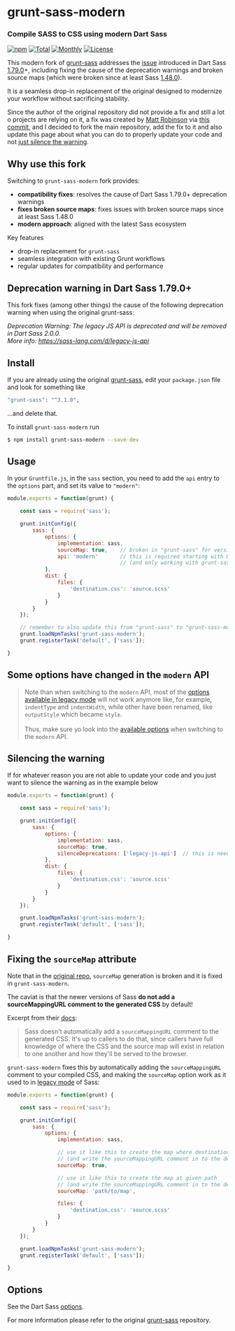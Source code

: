 # grunt-sass-modern

### Compile SASS to CSS using modern Dart Sass

[![npm](https://img.shields.io/npm/v/grunt-sass-modern.svg)](https://www.npmjs.com/package/grunt-sass-modern) [![Total](https://img.shields.io/npm/dt/grunt-sass-modern.svg)](https://www.npmjs.com/package/grunt-sass-modern) [![Monthly](https://img.shields.io/npm/dm/grunt-sass-modern.svg)](https://www.npmjs.com/package/grunt-sass-modern) [![License](https://img.shields.io/npm/l/grunt-sass-modern.svg)](https://github.com/stefangabos/grunt-sass-modern/blob/master/LICENSE.md)

This modern fork of [grunt-sass](https://github.com/sindresorhus/grunt-sass) addresses the [issue](https://github.com/sindresorhus/grunt-sass/issues/311) introduced in Dart Sass [1.79.0](https://github.com/sass/dart-sass/releases/tag/1.79.0)+, including fixing the cause of the deprecation warnings and broken source maps (which were broken since at least Sass [1.48.0](https://github.com/sass/dart-sass/releases/tag/1.48.0)).

It is a seamless drop-in replacement of the original designed to modernize your workflow without sacrificing stability.

Since the author of the original repository did not provide a fix and still a lot o projects are relying on it, a fix was created by [Matt Robinson](https://github.com/mattyrob) via [this commit](https://github.com/mattyrob/grunt-sass/commit/f6c3e356f70ce4a246bb5df250b0b7a1b7418ca9), and I decided to fork the main repository, add the fix to it and also update this page about what you can do to properly update your code and not [just silence the warning](https://sass-lang.com/documentation/breaking-changes/legacy-js-api/#silencing-warnings).


## Why use this fork

Switching to `grunt-sass-modern` fork provides:

- **compatibility fixes**: resolves the cause of Dart Sass 1.79.0+ deprecation warnings
- **fixes broken source maps**: fixes issues with broken source maps since at least Sass 1.48.0
- **modern approach**: aligned with the latest Sass ecosystem

Key features

- drop-in replacement for `grunt-sass`
- seamless integration with existing Grunt workflows
- regular updates for compatibility and performance

## Deprecation warning in Dart Sass 1.79.0+

This fork fixes (among other things) the cause of the following deprecation warning when using the original grunt-sass:

_Deprecation Warning: The legacy JS API is deprecated and will be removed in Dart Sass 2.0.0._<br>
_More info: https://sass-lang.com/d/legacy-js-api_

## Install

If you are already using the original [grunt-sass](https://github.com/sindresorhus/grunt-sass), edit your `package.json` file and look for something like

```bash
"grunt-sass": "^3.1.0",
```
...and delete that.

To install `grunt-sass-modern` run

```bash
$ npm install grunt-sass-modern --save-dev
```

## Usage

In your `Gruntfile.js`, in the `sass` section, you need to add the `api` entry to the `options` part, and set its value to `"modern"`:

```js
module.exports = function(grunt) {

    const sass = require('sass');

    grunt.initConfig({
        sass: {
            options: {
                implementation: sass,
                sourceMap: true,    // broken in "grunt-sass" for versions of SASS newer than 1.48.0
                api: 'modern'       // this is required starting with Dart-Sass 1.79.0
                                    // (and only working with grunt-sass-modern)
            },
            dist: {
                files: {
                    'destination.css': 'source.scss'
                }
            }
        }
    });

    // remember to also update this from "grunt-sass" to "grunt-sass-modern"!
    grunt.loadNpmTasks('grunt-sass-modern');
    grunt.registerTask('default', ['sass']);

}
```

## Some options have changed in the `modern` API

> Note than when switching to the `modern` API, most of the [options available in legacy mode](https://sass-lang.com/documentation/js-api/interfaces/legacysharedoptions/) will not work anymore like, for example, `indentType` and `indentWidth`, while other have been renamed, like `outputStyle` which became `style`.<br><br>
> Thus, make sure yo look into the [available options](https://sass-lang.com/documentation/js-api/interfaces/options/) when switching to the `modern` API.

## Silencing the warning

If for whatever reason you are not able to update your code and you just want to silence the warning as in the example below

```js
module.exports = function(grunt) {

    const sass = require('sass');

    grunt.initConfig({
        sass: {
            options: {
                implementation: sass,
                sourceMap: true,
                silenceDeprecations: ['legacy-js-api']	// this is needed in order to silence the deprecation warning
            },
            dist: {
                files: {
                    'destination.css': 'source.scss'
                }
            }
        }
    });

    grunt.loadNpmTasks('grunt-sass-modern');
    grunt.registerTask('default', ['sass']);

}
```

## Fixing the `sourceMap` attribute

Note that in the [original repo](https://github.com/sindresorhus/grunt-sass), `sourceMap` generation is broken and it is fixed in `grunt-sass-modern`.

The caviat is that the newer versions of Sass **do not add a sourceMappingURL comment to the generated CSS** by default!

Excerpt from their [docs](https://sass-lang.com/documentation/js-api/interfaces/options/#sourceMap):

> Sass doesn't automatically add a `sourceMappingURL` comment to the generated CSS. It's up to callers to do that, since callers have full knowledge of where the CSS and the source map will exist in relation to one another and how they'll be served to the browser.

`grunt-sass-modern` fixes this by automatically adding the `sourceMappingURL` comment to your compiled CSS, and making the `sourceMap` option work as it used to in [legacy mode](https://sass-lang.com/documentation/js-api/interfaces/legacysharedoptions/#sourceMap) of Sass:

```js
module.exports = function(grunt) {

    const sass = require('sass');

    grunt.initConfig({
        sass: {
            options: {
                implementation: sass,

                // use it like this to create the map where destination.css resides
                // (and write the sourceMappingURL comment in to the destination.css)
                sourceMap: true,

                // use it like this to create the map at given path
                // (and write the sourceMappingURL comment in to the destination.css)
                sourceMap: 'path/to/map',

                files: {
                    'destination.css': 'source.scss'
                }
            }
        }
    });

    grunt.loadNpmTasks('grunt-sass-modern');
    grunt.registerTask('default', ['sass']);

}
```

## Options

See the Dart Sass [options](https://sass-lang.com/documentation/js-api/interfaces/options/).

For more information please refer to the original [grunt-sass](https://github.com/sindresorhus/grunt-sass) repository.
